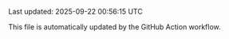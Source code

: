 Last updated: 2025-09-22 00:56:15 UTC

This file is automatically updated by the GitHub Action workflow.
